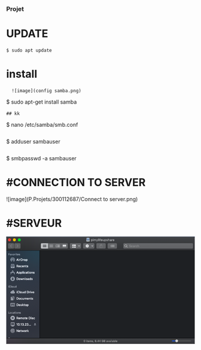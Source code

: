 
### Projet
 

 # UPDATE
 ```
 $ sudo apt update 
 ```
 
 
 # install
      ![image](config samba.png)
 
 
 
 $ sudo apt-get install samba
 ```
## kk
 ```
 $ nano /etc/samba/smb.conf
 ```
  ```
  $ adduser sambauser
  ```
  
   ```
 $ smbpasswd -a sambauser
   
 
 # #CONNECTION TO SERVER
 
![image](P.Projets/300112687/Connect to server.png)


 # #SERVEUR


 ![image](Server.png)
